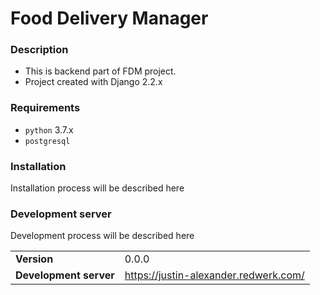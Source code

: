 # Food Delivery Manager

### Description

 - This is backend part of FDM project.
 - Project created with Django 2.2.x

### Requirements
- `python` 3.7.x
- `postgresql`

### Installation
Installation process will be described here

### Development server
Development process will be described here

| | |
|-|-|
|__Version__           |0.0.0|
|__Development server__|https://justin-alexander.redwerk.com/|

